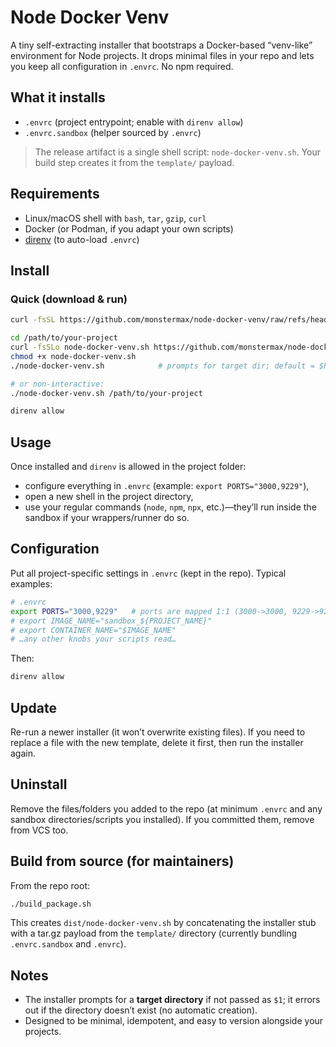 
# Node Docker Venv

A tiny self-extracting installer that bootstraps a Docker-based “venv-like” environment for Node projects. It drops minimal files in your repo and lets you keep all configuration in `.envrc`. No npm required.

## What it installs

* `.envrc` (project entrypoint; enable with `direnv allow`)
* `.envrc.sandbox` (helper sourced by `.envrc`)

> The release artifact is a single shell script: `node-docker-venv.sh`. Your build step creates it from the `template/` payload.&#x20;

## Requirements

* Linux/macOS shell with `bash`, `tar`, `gzip`, `curl`
* Docker (or Podman, if you adapt your own scripts)
* [direnv](https://direnv.net) (to auto-load `.envrc`)

## Install

### Quick (download & run)

```bash
curl -fsSL https://github.com/monstermax/node-docker-venv/raw/refs/heads/master/dist/node-docker-venv.sh | bash .
```

```bash
cd /path/to/your-project
curl -fsSLo node-docker-venv.sh https://github.com/monstermax/node-docker-venv/raw/refs/heads/master/dist/node-docker-venv.sh
chmod +x node-docker-venv.sh
./node-docker-venv.sh            # prompts for target dir; default = $PWD

# or non-interactive:
./node-docker-venv.sh /path/to/your-project
```


```bash
direnv allow
```


## Usage

Once installed and `direnv` is allowed in the project folder:

* configure everything in `.envrc` (example: `export PORTS="3000,9229"`),
* open a new shell in the project directory,
* use your regular commands (`node`, `npm`, `npx`, etc.)—they’ll run inside the sandbox if your wrappers/runner do so.

## Configuration

Put all project-specific settings in `.envrc` (kept in the repo). Typical examples:

```bash
# .envrc
export PORTS="3000,9229"   # ports are mapped 1:1 (3000->3000, 9229->9229)
# export IMAGE_NAME="sandbox_${PROJECT_NAME}"
# export CONTAINER_NAME="$IMAGE_NAME"
# …any other knobs your scripts read…
```

Then:

```bash
direnv allow
```

## Update

Re-run a newer installer (it won’t overwrite existing files). If you need to replace a file with the new template, delete it first, then run the installer again.

## Uninstall

Remove the files/folders you added to the repo (at minimum `.envrc` and any sandbox directories/scripts you installed). If you committed them, remove from VCS too.

## Build from source (for maintainers)

From the repo root:

```bash
./build_package.sh
```

This creates `dist/node-docker-venv.sh` by concatenating the installer stub with a tar.gz payload from the `template/` directory (currently bundling `.envrc.sandbox` and `.envrc`).

## Notes

* The installer prompts for a **target directory** if not passed as `$1`; it errors out if the directory doesn’t exist (no automatic creation).
* Designed to be minimal, idempotent, and easy to version alongside your projects.

